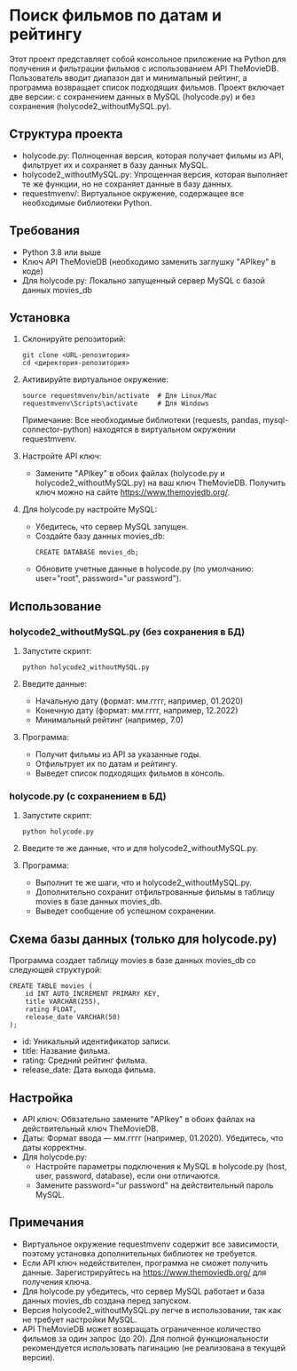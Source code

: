 # Поиск фильмов по датам и рейтингу

Этот проект представляет собой консольное приложение на Python для получения и фильтрации фильмов с использованием API TheMovieDB. Пользователь вводит диапазон дат и минимальный рейтинг, а программа возвращает список подходящих фильмов. Проект включает две версии: с сохранением данных в MySQL (holycode.py) и без сохранения (holycode2_withoutMySQL.py).

## Структура проекта

- holycode.py: Полноценная версия, которая получает фильмы из API, фильтрует их и сохраняет в базу данных MySQL.
- holycode2_withoutMySQL.py: Упрощенная версия, которая выполняет те же функции, но не сохраняет данные в базу данных.
- requestmvenv/: Виртуальное окружение, содержащее все необходимые библиотеки Python.

## Требования

- Python 3.8 или выше
- Ключ API TheMovieDB (необходимо заменить заглушку "APIkey" в коде)
- Для holycode.py: Локально запущенный сервер MySQL с базой данных movies_db

## Установка

1. Склонируйте репозиторий:
   ```
   git clone <URL-репозитория>
   cd <директория-репозитория>
   ```

2. Активируйте виртуальное окружение:
   ```
   source requestmvenv/bin/activate  # Для Linux/Mac
   requestmvenv\Scripts\activate     # Для Windows
   ```

   Примечание: Все необходимые библиотеки (requests, pandas, mysql-connector-python) находятся в виртуальном окружении requestmvenv.

3. Настройте API ключ:
   - Замените "APIkey" в обоих файлах (holycode.py и holycode2_withoutMySQL.py) на ваш ключ TheMovieDB. Получить ключ можно на сайте https://www.themoviedb.org/.

4. Для holycode.py настройте MySQL:
   - Убедитесь, что сервер MySQL запущен.
   - Создайте базу данных movies_db:
     ```
     CREATE DATABASE movies_db;
     ```
   - Обновите учетные данные в holycode.py (по умолчанию: user="root", password="ur password").

## Использование

### holycode2_withoutMySQL.py (без сохранения в БД)

1. Запустите скрипт:
   ```
   python holycode2_withoutMySQL.py
   ```

2. Введите данные:
   - Начальную дату (формат: мм.гггг, например, 01.2020)
   - Конечную дату (формат: мм.гггг, например, 12.2022)
   - Минимальный рейтинг (например, 7.0)

3. Программа:
   - Получит фильмы из API за указанные годы.
   - Отфильтрует их по датам и рейтингу.
   - Выведет список подходящих фильмов в консоль.

### holycode.py (с сохранением в БД)

1. Запустите скрипт:
   ```
   python holycode.py
   ```

2. Введите те же данные, что и для holycode2_withoutMySQL.py.

3. Программа:
   - Выполнит те же шаги, что и holycode2_withoutMySQL.py.
   - Дополнительно сохранит отфильтрованные фильмы в таблицу movies в базе данных movies_db.
   - Выведет сообщение об успешном сохранении.

## Схема базы данных (только для holycode.py)

Программа создает таблицу movies в базе данных movies_db со следующей структурой:

```
CREATE TABLE movies (
    id INT AUTO_INCREMENT PRIMARY KEY,
    title VARCHAR(255),
    rating FLOAT,
    release_date VARCHAR(50)
);
```

- id: Уникальный идентификатор записи.
- title: Название фильма.
- rating: Средний рейтинг фильма.
- release_date: Дата выхода фильма.

## Настройка

- API ключ: Обязательно замените "APIkey" в обоих файлах на действительный ключ TheMovieDB.
- Даты: Формат ввода — мм.гггг (например, 01.2020). Убедитесь, что даты корректны.
- Для holycode.py:
  - Настройте параметры подключения к MySQL в holycode.py (host, user, password, database), если они отличаются.
  - Замените password="ur password" на действительный пароль MySQL.

## Примечания

- Виртуальное окружение requestmvenv содержит все зависимости, поэтому установка дополнительных библиотек не требуется.
- Если API ключ недействителен, программа не сможет получить данные. Зарегистрируйтесь на https://www.themoviedb.org/ для получения ключа.
- Для holycode.py убедитесь, что сервер MySQL работает и база данных movies_db создана перед запуском.
- Версия holycode2_withoutMySQL.py легче в использовании, так как не требует настройки MySQL.
- API TheMovieDB может возвращать ограниченное количество фильмов за один запрос (до 20). Для полной функциональности рекомендуется использовать пагинацию (не реализована в текущей версии).
